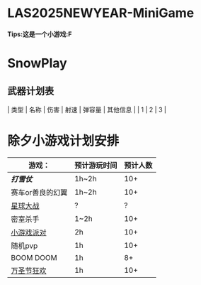 # LAS2025NEWYEAR-MiniGame
#### Tips:这是一个小游戏:F
# SnowPlay

## 武器计划表
| 类型 | 名称 | 伤害 | 射速 | 弹容量 | 其他信息 |
| 1 | 2 | 3 |



# 除夕小游戏计划安排
| 游戏： | 预计游玩时间 | 预计人数 |
| ----------- | ----------- | ----------- |
| ***打雪仗*** | 1h~2h | 10+ |
| 赛车or善良的幻翼 | 1h~2h | 10+ |
| [星球大战](https://minecraftmaps.com/49428-star-wars-galactic-combat) | ? | ? |
| 密室杀手 | 1~2h | 10+ |
| [小游戏派对](https://github.com/wifi-left/Map-MiniGames) | 2h | 10+ |
| 随机pvp | 1h | 10+ |
| BOOM DOOM | 1h | 8+ |
| [万圣节狂欢](https://www.minecraftmaps.com/game-maps/halloween-chaos) | 1h | 10+ |